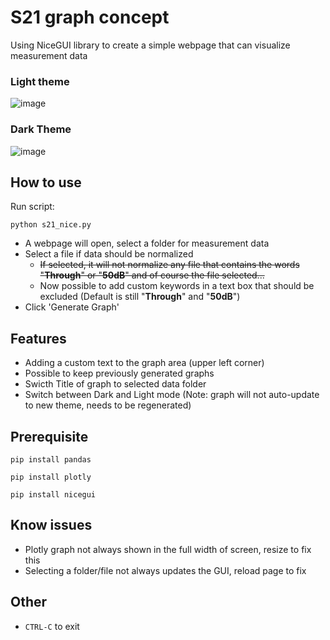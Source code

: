 # S21 graph concept
Using NiceGUI library to create a simple webpage that can visualize measurement data
### Light theme
![image](https://github.com/KillalotX/s21_graph/assets/101448966/3b2d524f-6885-47a4-8ae5-fb63688455da)
### Dark Theme
![image](https://github.com/KillalotX/s21_graph/assets/101448966/19a72e27-4a01-402b-8778-2f5a7babd9a7)

## How to use
Run script:

`python s21_nice.py`

- A webpage will open, select a folder for measurement data
- Select a file if data should be normalized
  - ~~If selected, it will not normalize any file that contains the words "**Through**" or "**50dB**" and of course the file selected...~~
  - Now possible to add custom keywords in a text box that should be excluded (Default is still "**Through**" and "**50dB**")
- Click 'Generate Graph'

## Features
- Adding a custom text to the graph area (upper left corner)
- Possible to keep previously generated graphs
- Swicth Title of graph to selected data folder
- Switch between Dark and Light mode (Note: graph will not auto-update to new theme, needs to be regenerated)

## Prerequisite
`pip install pandas`

`pip install plotly`

`pip install nicegui`

## Know issues
- Plotly graph not always shown in the full width of screen, resize to fix this
- Selecting a folder/file not always updates the GUI, reload page to fix 

## Other
- `CTRL-C` to exit
